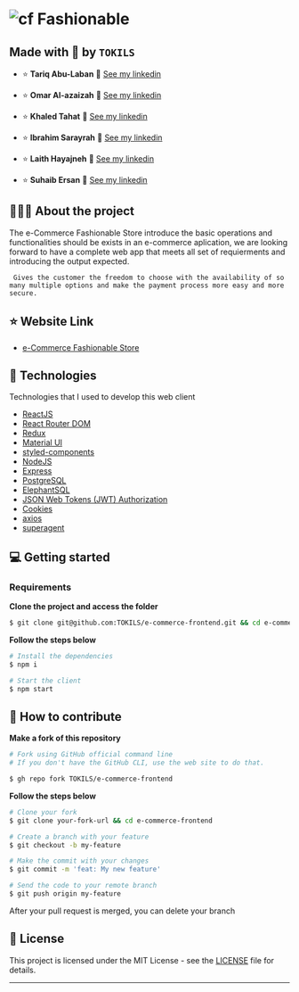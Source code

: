 # ![cf](https://i.imgur.com/7v5ASc8.png) Fashionable

## Made with 💙 by `TOKILS`

- ⭐ **Tariq Abu-Laban**
  👋 [See my linkedin](https://www.linkedin.com/in/tariq-abulaban-bb002b204/)

- ⭐ **Omar Al-azaizah**
  👋 [See my linkedin](https://www.linkedin.com/in/omar-alazaizeh-590015131/)

- ⭐ **Khaled Tahat**
  👋 [See my linkedin](https://www.linkedin.com/in/khaled-z-tahat-1839211b2/)

- ⭐ **Ibrahim Sarayrah**
  👋 [See my linkedin](https://www.linkedin.com/in/ibrahem-sarayrah-3a4277210/)

- ⭐ **Laith Hayajneh**
  👋 [See my linkedin](https://www.linkedin.com/in/laith-hayajneh/)

- ⭐ **Suhaib Ersan**
  👋 [See my linkedin](https://www.linkedin.com/in/suhaib-ersan/)

## 💇🏻‍♂️ About the project

The e-Commerce Fashionable Store introduce the basic operations and functionalities should be exists in an e-commerce aplication, we are looking forward to have a complete web app that meets all set of requierments and introducing the output expected.

     Gives the customer the freedom to choose with the availability of so many multiple options and make the payment process more easy and more secure.

## ⭐ Website Link

- [e-Commerce Fashionable Store](https://fashionable-store.netlify.app/)

## 🚀 Technologies

Technologies that I used to develop this web client

- [ReactJS](https://reactjs.org/)
- [React Router DOM](https://reacttraining.com/react-router/)
- [Redux](https://redux.js.org/)
- [Material UI](https://mui.com/)
- [styled-components](https://styled-components.com/)
- [NodeJS](https://nodejs.org/en/)
- [Express](https://expressjs.com/)
- [PostgreSQL](https://www.postgresql.org/)
- [ElephantSQL](https://editorconfig.org/)
- [JSON Web Tokens (JWT) Authorization](https://jwt.io/)
- [Cookies](https://www.npmjs.com/package/cookies)
- [axios](https://www.npmjs.com/package/axios)
- [superagent](https://www.npmjs.com/package/superagent)

## 💻 Getting started

### Requirements

**Clone the project and access the folder**

```bash
$ git clone git@github.com:TOKILS/e-commerce-frontend.git && cd e-commerce-frontend
```

**Follow the steps below**

```bash
# Install the dependencies
$ npm i

# Start the client
$ npm start
```

## 🤔 How to contribute

**Make a fork of this repository**

```bash
# Fork using GitHub official command line
# If you don't have the GitHub CLI, use the web site to do that.

$ gh repo fork TOKILS/e-commerce-frontend
```

**Follow the steps below**

```bash
# Clone your fork
$ git clone your-fork-url && cd e-commerce-frontend

# Create a branch with your feature
$ git checkout -b my-feature

# Make the commit with your changes
$ git commit -m 'feat: My new feature'

# Send the code to your remote branch
$ git push origin my-feature
```

After your pull request is merged, you can delete your branch

## 📝 License

This project is licensed under the MIT License - see the [LICENSE](LICENSE) file for details.

---
